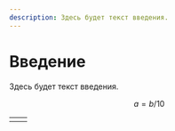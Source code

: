 ```yaml
---
description: Здесь будет текст введения.
---
```


# Введение

Здесь будет текст введения.

$$
a = b/10
$$

|  |  |
| :--- | :--- |
|  |  |

